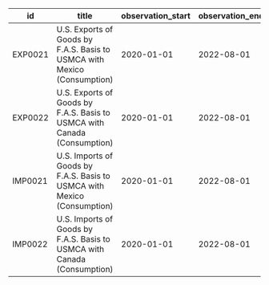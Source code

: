 | id      | title                                                                    | observation_start   | observation_end   |
|---------|--------------------------------------------------------------------------|---------------------|-------------------|
| EXP0021 | U.S. Exports of Goods by F.A.S. Basis to USMCA with Mexico (Consumption) | 2020-01-01          | 2022-08-01        |
| EXP0022 | U.S. Exports of Goods by F.A.S. Basis to USMCA with Canada (Consumption) | 2020-01-01          | 2022-08-01        |
| IMP0021 | U.S. Imports of Goods by F.A.S. Basis to USMCA with Mexico (Consumption) | 2020-01-01          | 2022-08-01        |
| IMP0022 | U.S. Imports of Goods by F.A.S. Basis to USMCA with Canada (Consumption) | 2020-01-01          | 2022-08-01        |